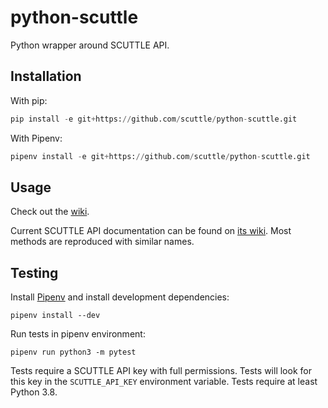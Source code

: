 # python-scuttle
Python wrapper around SCUTTLE API.

## Installation

With pip:

```python
pip install -e git+https://github.com/scuttle/python-scuttle.git
```

With Pipenv:

```python
pipenv install -e git+https://github.com/scuttle/python-scuttle.git
```

## Usage

Check out the [wiki](https://github.com/scuttle/python-scuttle/wiki/API-v1).

Current SCUTTLE API documentation can be found on [its
wiki](http://scuttle.wikidot.com/api). Most methods are reproduced with similar
names.

## Testing

Install [Pipenv](https://pypi.org/project/pipenv/) and install development
dependencies:

```shell
pipenv install --dev
```

Run tests in pipenv environment:

```shell
pipenv run python3 -m pytest
```

Tests require a SCUTTLE API key with full permissions. Tests will look for this
key in the `SCUTTLE_API_KEY` environment variable. Tests require at least
Python 3.8.
